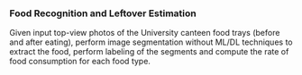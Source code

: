 ### Food Recognition and Leftover Estimation
Given input top-view photos of the University canteen food trays (before and after eating), perform image segmentation without ML/DL techniques to extract the food, perform labeling of the segments and compute the rate of food consumption for each food type.
